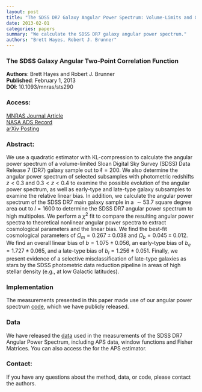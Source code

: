 ```yaml
---
layout: post
title: "The SDSS DR7 Galaxy Angular Power Spectrum: Volume-Limits and Galaxy Morphology"
date: 2013-02-01
categories: papers
summary: "We calculate the SDSS DR7 galaxy angular power spectrum."
authors: "Brett Hayes, Robert J. Brunner"
---
```


### The SDSS Galaxy Angular Two-Point Correlation Function
 
**Authors**: Brett Hayes and Robert J. Brunner  
**Published**:   February 1, 2013  
**DOI**: 10.1093/mnras/sts290

### Access:

[MNRAS Journal Article](http://mnras.oxfordjournals.org/content/428/4/3487)  
[NASA ADS Record](http://adsabs.harvard.edu/abs/2013MNRAS.428.3487H)  
[arXiv Posting](http://arxiv.org/abs/1211.1420)  


### Abstract:

We use a quadratic estimator with KL-compression to calculate the
angular power spectrum of a volume-limited Sloan Digital Sky Survey
(SDSS) Data Release 7 (DR7) galaxy sample out to $\ell = 200$.  We also
determine the angular power spectrum of selected subsamples with
photometric redshifts $z < 0.3$ and $0.3 < z <0.4$ to examine the
possible evolution of the angular power spectrum, as well as early-type
and late-type galaxy subsamples to examine the relative linear bias.  In
addition, we calculate the angular power spectrum of the SDSS DR7 main
galaxy sample in a $\sim 53.7$ square degree area out to $l = 1600$ to
determine the SDSS DR7 angular power spectrum to high multipoles.  We
perform a $\chi^2$ fit to compare the resulting angular power spectra to
theoretical nonlinear angular power spectra to extract cosmological
parameters and the linear bias.  We find the best-fit cosmological
parameters of $\Omega_m = 0.267 \pm 0.038$ and $\Omega_b = 0.045 \pm
0.012$.  We find an overall linear bias of $b = 1.075 \pm 0.056$, an
early-type bias of $b_{e} = 1.727 \pm 0.065$, and a late-type bias of
$b_{l} = 1.256 \pm 0.051$.  Finally, we present evidence of a selective
misclassification of late-type galaxies as stars by the SDSS photometric
data reduction pipeline in areas of high stellar density (e.g.,
at low Galactic latitudes).


### Implementation

The measurements presented in this paper made use of our angular power
spectrum [code](/code/aps-code.html), which we have publicly released.

### Data

We have released the [data](/data/sdssDR7-aps-data.html) used in the
measurements of the SDSS DR7 Angular Power Spectrum, including APS data,
window functions and Fisher Matrices. You can also access the  for the
APS estimator.


### Contact:

If you have any questions about the method, data, or code, please contact
the authors.

